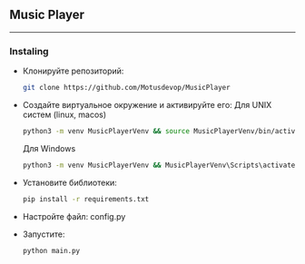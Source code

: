 ## Music Player

---

### Instaling

* Клонируйте репозиторий:

  ```bash
  git clone https://github.com/Motusdevop/MusicPlayer
  ```

* Создайте виртуальное окружение и активируйте его:
  Для UNIX систем (linux, macos)
  ```bash
  python3 -m venv MusicPlayerVenv && source MusicPlayerVenv/bin/activate
  ```
  Для Windows
  ```bash
  python3 -m venv MusicPlayerVenv && MusicPlayerVenv\Scripts\activate
  ```

* Установите библиотеки:
  ```bash
  pip install -r requirements.txt
  ```
* Настройте файл: config.py

* Запустите:

  ```bash
  python main.py
  ```
